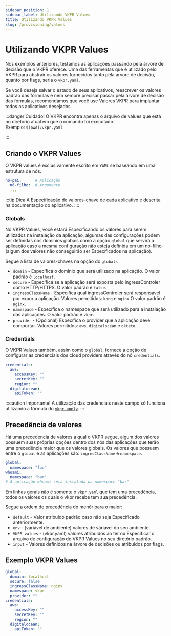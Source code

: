 ```yaml
---
sidebar_position: 1
sidebar_label: Utilizando VKPR Values
title: Utilizando VKPR Values
slug: /provisioning/values
---
```


# Utilizando VKPR Values

Nos exemplos anteriores, testamos as aplicações passando pela árvore de decisão que o VKPR oferece. Uma das ferramentas que é utilizado pelo VKPR para abstrair os valores fornecidos tanto pela árvore de decisão, quanto por flags, seria o `vkpr.yaml`.

Se você deseja salvar o estado de seus aplicativos, reescrever os valores padrão das fórmulas e nem sempre precisar passar pela árvore de decisão das fórmulas, recomendamos que você use Valores VKPR para implantar todos os aplicativos desejados.

:::danger Cuidado!
O VKPR encontra apenas o arquivo de values que está no diretório atual em que o comando foi executado.<br/>
Exemplo: `$(pwd)/vkpr.yaml`

:::

## Criando o VKPR Values

O VKPR values é exclusivamente escrito em `YAML` se baseando em uma estrutura de nós. 

```yaml title="estrutura"
nó-pai:      # Aplicação 
  nó-filho:  # Argumento
  ...
```

:::tip Dica
A Específicação de valores-chave de cada aplicativo é descrita na documentação do aplicativo.
::::

### Globals

No VKPR Values, você estará Específicando os valores para serem utilizados na instalação da aplicação, algumas das configurações podem ser definidas nos dominios globais como a opção `global` que servirá a aplicação caso a mesma configuração não esteja definida em um nó-filho (algum dos valores não conseguirão ser Específicados na aplicação). 

Segue a lista de valores-chaves na opção do `globals`

- `domain` - Específica o domínio que será utilizado na aplicação. O valor padrão é `localhost`.
- `secure` - Específica se a aplicação será exposta pelo ingressControler como HTTP/HTTPS. O valor padrão é `false`.
- `ingressClassName` - Específica qual ingressControler será responsável por expor a aplicação. Valores permitidos: `kong` e `nginx`  O valor padrão é `nginx`. 
- `namespace` - Específica o namespace que será utilizado para a instalação das aplicações. O valor padrão é `vkpr`.
- `provider` - (Opcional) Específica o provider que a aplicação deve comportar. Valores permitidos: `aws`, `digitalocean` e `okteto`.

### Credentials

O VKPR Values também, assim como o `global`, fornece a opção de configurar as credenciais dos cloud providers através do nó `credentials`.

```yaml title="vkpr.yaml"
credentials:
  aws:
    accessKey: ""  
    secretKey: ""
    region: ""
  digitalocean:
    apiToken: ""
```
:::caution Importante!
A utilização das credenciais neste campo só funciona utilizando a fórmula do [`vkpr apply`](/docs/commands/apply).
:::

## Precedência de valores

Há uma precedencia de valores a qual o VKPR segue, algum dos valores possuem suas próprias opções dentro dos nós das aplicações que terão uma precedência maior que os valores globais. Os valores que possuem entre o `global` e as aplicações são: `ingresClassName` e `namespace`.

```yaml title="Exemplo de precedência"
global:
  namespace: "foo" 
whoami:
  namespace: "bar" 
# A aplicação whoami sera instalada na namespace "bar"
```

Em linhas gerais não é somente o `vkpr.yaml` que tem uma precedência, todos os valores os quais o vkpr recebe tem sua precedência. 

Segue a ordem de precedência do menór para o maior:

- `default` - Valor atribuido padrão caso não seja Específicado anteriormente.
- `env` - (variável de ambiente) valores de váriavel do seu ambiente.
- `VKPR values` - (vkpr.yaml) valores atribuidos ao ter ou Específicar o arquivo de configuração do VKPR Values no seu diretório padrão. 
- `input` - Valores definidos na árvore de decisões ou atribuidos por flags.

## Exemplo VKPR Values

```yaml title="vkpr.yaml"
global:
  domain: localhost
  secure: false
  ingressClassName: nginx
  namespace: vkpr
  provider: "" 
credentials:
  aws:
    accessKey: "" 
    secretKey: ""
    region: ""
  digitalocean:
    apiToken: ""
```
